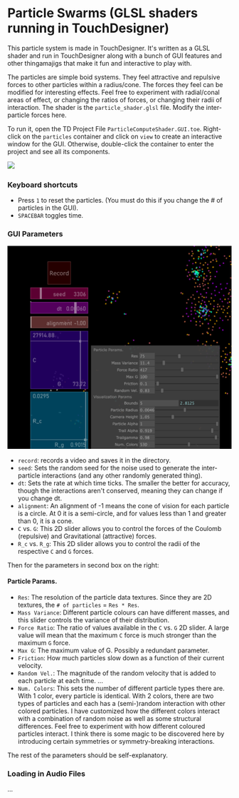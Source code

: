 # Particle Swarms (GLSL shaders running in TouchDesigner)

This particle system is made in TouchDesigner. It's written as a GLSL shader and run in TouchDesigner along with a bunch of GUI features and other thingamajigs that make it fun and interactive to play with.

The particles are simple boid systems. They feel attractive and repulsive forces to other particles within a radius/cone. The forces they feel can be modified for interesting effects. Feel free to experiment with radial/conal areas of effect, or changing the ratios of forces, or changing their radii of interaction. The shader is the `particle_shader.glsl` file. Modify the inter-particle forces here.

To run it, open the TD Project File `ParticleComputeShader.GUI.toe`. Right-click on the `particles` container and click on `view` to create an interactive window for the GUI. Otherwise, double-click the container to enter the project and see all its components.

![](https://github.com/heysoos/td_swarm_particles/blob/main/media/td_open.gif)


### Keyboard shortcuts
- Press `1` to reset the particles. (You must do this if you change the # of particles in the GUI).
- `SPACEBAR` toggles time.

### GUI Parameters
![](https://raw.githubusercontent.com/heysoos/td_swarm_particles/main/media/GUI.png)
- `record`: records a video and saves it in the directory.
- `seed`: Sets the random seed for the noise used to generate the inter-particle interactions (and any other randomly generated thing).
- `dt`: Sets the rate at which time ticks. The smaller the better for accuracy, though the interactions aren't conserved, meaning they can change if you change dt.
- `alignment`: An alignment of -1 means the cone of vision for each particle is a circle. At 0 it is a semi-circle, and for values less than 1 and greater than 0, it is a cone.
- `C` vs. `G`: This 2D slider allows you to control the forces of the Coulomb (repulsive) and Gravitational (attractive) forces.
- `R_c` vs. `R_g`: This 2D slider allows you to control the radii of the respective `C` and `G` forces.

Then for the parameters in second box on the right:
#### Particle Params.
- `Res`: The resolution of the particle data textures. Since they are 2D textures, the `# of particles` = `Res * Res`.
- `Mass Variance`: Different particle colours can have different masses, and this slider controls the variance of their distribution. 
- `Force Ratio`: The ratio of values available in the `C` vs. `G` 2D slider. A large value will mean that the maximum `C` force is much stronger than the maximum `G` force.
- `Max G`: The maximum value of G. Possibly a redundant parameter.
- `Friction`: How much particles slow down as a function of their current velocity.
- `Random Vel.`: The magnitude of the random velocity that is added to each particle at each time.
...
- `Num. Colors`: This sets the number of different particle types there are. With 1 color, every particle is identical. With 2 colors, there are two types of particles and each has a (semi-)random interaction with other colored particles. I have customized how the different colors interact with a combination of random noise as well as some structural differences. Feel free to experiment with how different coloured particles interact. I think there is some magic to be discovered here by introducing certain symmetries or symmetry-breaking interactions. 

The rest of the parameters should be self-explanatory.

### Loading in Audio Files
...